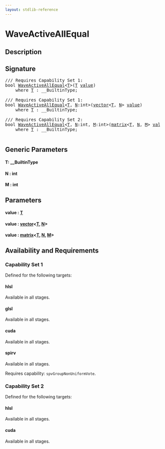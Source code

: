 ```yaml
---
layout: stdlib-reference
---
```


# WaveActiveAllEqual

## Description





## Signature 

<pre>
/// Requires Capability Set 1:
<span class="code_keyword">bool</span> <a href="waveactiveallequal-04ad.html">WaveActiveAllEqual</a>&lt;<a href="waveactiveallequal-04ad.html#typeparam-T" class="code_type">T</a>&gt;(<a href="waveactiveallequal-04ad.html#typeparam-T" class="code_type">T</a> <a href="waveactiveallequal-04ad.html#decl-value" class="code_param">value</a>)
    <span class='code_keyword'>where</span> <a href="waveactiveallequal-04ad.html#typeparam-T" class="code_type">T</a> : __BuiltinType;

/// Requires Capability Set 1:
<span class="code_keyword">bool</span> <a href="waveactiveallequal-04ad.html">WaveActiveAllEqual</a>&lt;<a href="waveactiveallequal-04ad.html#typeparam-T" class="code_type">T</a>, <a href="waveactiveallequal-04ad.html#decl-N" class="code_var">N</a>:<span class="code_keyword">int</span>&gt;(<a href="../types/vector/index.html" class="code_type">vector</a>&lt;<a href="waveactiveallequal-04ad.html#typeparam-T" class="code_type">T</a>, <a href="waveactiveallequal-04ad.html#decl-N" class="code_var">N</a>&gt; <a href="waveactiveallequal-04ad.html#decl-value" class="code_param">value</a>)
    <span class='code_keyword'>where</span> <a href="waveactiveallequal-04ad.html#typeparam-T" class="code_type">T</a> : __BuiltinType;

/// Requires Capability Set 2:
<span class="code_keyword">bool</span> <a href="waveactiveallequal-04ad.html">WaveActiveAllEqual</a>&lt;<a href="waveactiveallequal-04ad.html#typeparam-T" class="code_type">T</a>, <a href="waveactiveallequal-04ad.html#decl-N" class="code_var">N</a>:<span class="code_keyword">int</span>, <a href="waveactiveallequal-04ad.html#decl-M" class="code_var">M</a>:<span class="code_keyword">int</span>&gt;(<a href="../types/matrix/index.html" class="code_type">matrix</a>&lt;<a href="waveactiveallequal-04ad.html#typeparam-T" class="code_type">T</a>, <a href="waveactiveallequal-04ad.html#decl-N" class="code_var">N</a>, <a href="waveactiveallequal-04ad.html#decl-M" class="code_var">M</a>&gt; <a href="waveactiveallequal-04ad.html#decl-value" class="code_param">value</a>)
    <span class='code_keyword'>where</span> <a href="waveactiveallequal-04ad.html#typeparam-T" class="code_type">T</a> : __BuiltinType;

</pre>

## Generic Parameters

####  <a id="typeparam-T"></a>T: \_\_BuiltinType
####  <a id="decl-N"></a>N  : int
####  <a id="decl-M"></a>M  : int

## Parameters

####  <a id="decl-value"></a>value  : [T](waveactiveallequal-04ad.html#typeparam-T)
####  <a id="decl-value"></a>value  : [vector](../types/vector/index.html)\<[T](../types/vector/index.html#typeparam-T), [N](../types/vector/index.html#decl-N)\>
####  <a id="decl-value"></a>value  : [matrix](../types/matrix/index.html)\<[T](.html), [N](../types/matrix/index.html#decl-N), [M](../types/matrix/index.html#decl-M)\>

## Availability and Requirements

### Capability Set 1

Defined for the following targets:

#### hlsl
Available in all stages.

#### glsl
Available in all stages.

#### cuda
Available in all stages.

#### spirv
Available in all stages.

Requires capability: `spvGroupNonUniformVote`.

### Capability Set 2

Defined for the following targets:

#### hlsl
Available in all stages.

#### cuda
Available in all stages.



